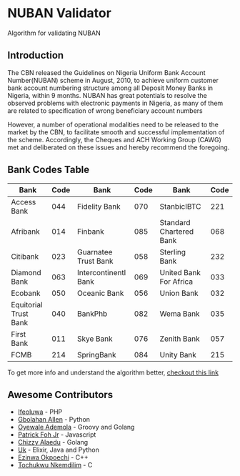 # NUBAN Validator
Algorithm for validating NUBAN

## Introduction
The CBN released the Guidelines on Nigeria Uniform Bank Account Number(NUBAN) scheme in August, 2010, to achieve uniform customer bank account numbering structure among all Deposit Money Banks in Nigeria, within 9 months. NUBAN has great potentials to resolve the observed problems with electronic payments in Nigeria, as many of
them are related to specification of wrong beneficiary account numbers

However, a number of operational modalities need to be released to the market by the CBN, to facilitate smooth and successful implementation of the scheme. Accordingly, the Cheques and ACH Working Group (CAWG) met and deliberated on these issues and hereby recommend the foregoing.

## Bank Codes Table

| Bank | Code | Bank | Code | Bank | Code |
| ------ | ------ | ------ | ------ | ------ | ------ |
| Access Bank | 044 | Fidelity Bank | 070 | StanbicIBTC | 221 |
| Afribank | 014 | Finbank | 085 | Standard Chartered Bank | 068 |
| Citibank | 023 | Guarnatee Trust Bank | 058 | Sterling Bank | 232 | 
| Diamond Bank | 063 | Intercontinentl Bank | 069 | United Bank For Africa | 033 | 
| Ecobank | 050 | Oceanic Bank | 056 | Union Bank | 032 | 
| Equitorial Trust Bank | 040 | BankPhb | 082 | Wema Bank | 035 | 
| First Bank | 011 | Skye Bank | 076 | Zenith Bank | 057 | 
| FCMB | 214 | SpringBank | 084 | Unity Bank | 215 | 

To get more info and understand the algorithm better, [checkout this link](https://www.cbn.gov.ng/OUT/2011/CIRCULARS/BSPD/NUBAN%20PROPOSALS%20V%200%204-%2003%2009%202010.PDF)

## Awesome Contributors
- [Ifeoluwa](https://github.com/iifeoluwa) - PHP
- [Gbolahan Allen](https://github.com/allengblack) - Python
- [Oyewale Ademola](https://github.com/saopayne) - Groovy and Golang
- [Patrick Foh Jr](https://github.com/mrfoh) - Javascript
- [Chizzy Alaedu](https://github.com/tenorz007) - Golang
- [Uk](https://github.com/ukchukx) - Elixir, Java and Python
- [Ezinwa Okpoechi](https://github.com/BrainMaestro) - C++
- [Tochukwu Nkemdilim](https://github.com/Nagato23) - C



